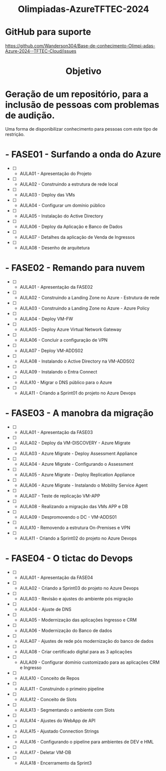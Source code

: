 <h1 align="center"> Olimpiadas-AzureTFTEC-2024 </h1>

# GitHub para suporte
https://github.com/Wanderson304/Base-de-conhecimento-Olimpi-adas-Azure-2024--TFTEC-Cloud/issues

<h1 align="center"> Objetivo </h1>
                    
# Geração de um repositório, para a inclusão de pessoas com problemas de audição.
Uma forma de disponibilizar conhecimento para pessoas com este tipo de restrição. 

# - FASE01 - Surfando a onda do Azure
  - [ ] - AULA01 - Apresentação do Projeto
  - [ ] - AULA02 - Construindo a estrutura de rede local
  - [ ] - AULA03 - Deploy das VMs
  - [ ] - AULA04 - Configurar um domínio público
  - [ ] - AULA05 - Instalação do Active Directory
  - [ ] - AULA06 - Deploy da Aplicação e Banco de Dados
  - [ ] - AULA07 - Detalhes da aplicação de Venda de Ingressos
  - [ ] - AULA08 - Desenho de arquitetura

# - FASE02 - Remando para nuvem
  - [ ] - AULA01 - Apresentação da FASE02
  - [ ] - AULA02 - Construindo a Landing Zone no Azure - Estrutura de rede
  - [ ] - AULA03 - Construindo a Landing Zone no Azure - Azure Policy
  - [ ] - AULA04 - Deploy VM-FW
  - [ ] - AULA05 - Deploy Azure Virtual Network Gateway
  - [ ] - AULA06 - Concluir a configuração de VPN
  - [ ] - AULA07 - Deploy VM-ADDS02
  - [ ] - AULA08 - Instalando o Active Directory na VM-ADDS02
  - [ ] - AULA09 - Instalando o Entra Connect
  - [ ] - AULA10 - Migrar o DNS público para o Azure 
  - [ ] - AULA11 - Criando a Sprint01 do projeto no Azure Devops


# - FASE03 - A manobra da migração
  - [ ] - AULA01 - Apresentação da FASE03
  - [ ] - AULA02 - Deploy da VM-DISCOVERY - Azure Migrate
  - [ ] - AULA03 - Azure Migrate - Deploy Assessment Appliance
  - [ ] - AULA04 - Azure Migrate - Configurando o Assessment
  - [ ] - AULA05 - Azure Migrate - Deploy Replication Appliance
  - [ ] - AULA06 - Azure Migrate - Instalando o Mobility Service Agent
  - [ ] - AULA07 - Teste de replicação VM-APP
  - [ ] - AULA08 - Realizando a migração das VMs APP e DB
  - [ ] - AULA09 - Despromovendo o DC - VM-ADDS01
  - [ ] - AULA10 - Removendo a estrutura On-Premises e VPN
  - [ ] - AULA11 - Criando a Sprint02 do projeto no Azure Devops

# - FASE04 - O tictac do Devops
  - [ ] - AULA01 - Apresentação da FASE04 
  - [ ] - AULA02 - Criando a Sprint03 do projeto no Azure Devops
  - [ ] - AULA03 - Revisão e ajustes do ambiente pós migração
  - [ ] - AULA04 - Ajuste de DNS
  - [ ] - AULA05 - Modernização das aplicações Ingresso e CRM
  - [ ] - AULA06 - Modernização do Banco de dados
  - [ ] - AULA07 - Ajustes de rede pós modernização do banco de dados
  - [ ] - AULA08 - Criar certificado digital para as 3 aplicações
  - [ ] - AULA09 - Configurar domínio customizado para as aplicações CRM e Ingresso
  - [ ] - AULA10 - Conceito de Repos
  - [ ] - AULA11 - Construindo o primeiro pipeline
  - [ ] - AULA12 - Conceito de Slots
  - [ ] - AULA13 - Segmentando o ambiente com Slots
  - [ ] - AULA14 - Ajustes do WebApp de API
  - [ ] - AULA15 - Ajustado Connection Strings
  - [ ] - AULA16 - Configurando o pipeline para ambientes de DEV e HML
  - [ ] - AULA17 - Deletar VM-DB
  - [ ] - AULA18 - Encerramento da Sprint3 
